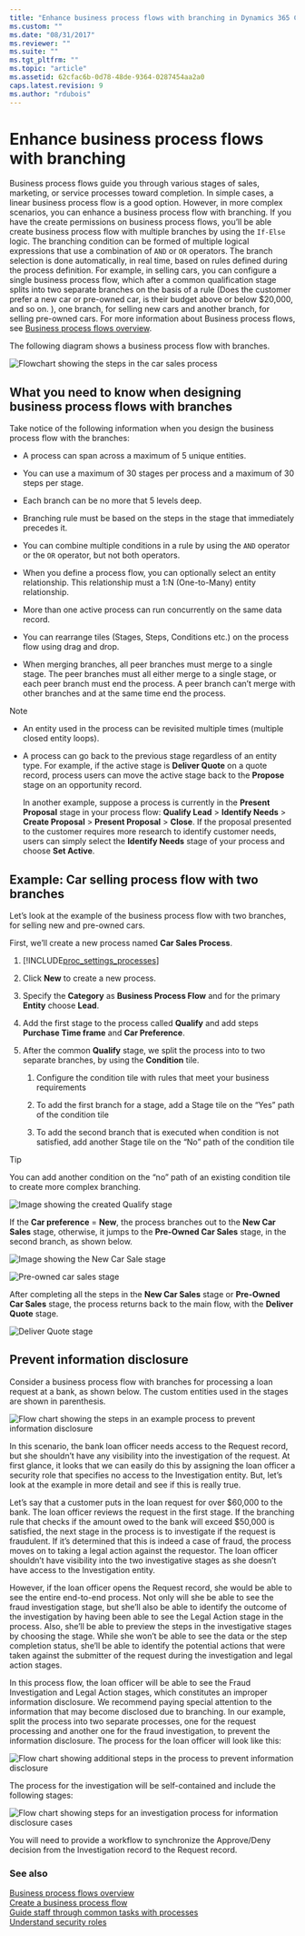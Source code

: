 ```yaml
---
title: "Enhance business process flows with branching in Dynamics 365 Customer Engagement | MicrosoftDocs"
ms.custom: ""
ms.date: "08/31/2017"
ms.reviewer: ""
ms.suite: ""
ms.tgt_pltfrm: ""
ms.topic: "article"
ms.assetid: 62cfac6b-0d78-48de-9364-0287454aa2a0
caps.latest.revision: 9
ms.author: "rdubois"
---
```

# Enhance business process flows with branching
Business process flows guide you through various stages of sales, marketing, or service processes toward completion. In simple cases, a linear business process flow is a good option. However, in more complex scenarios, you can enhance a business process flow with branching. If you have the create permissions on business process flows, you’ll be able create business process flow with multiple branches by using the `If-Else` logic. The branching condition can be formed of multiple logical expressions that use a combination of `AND` or `OR` operators. The branch selection is done automatically, in real time, based on rules defined during the process definition. For example, in selling cars, you can configure a single business process flow, which after a common qualification stage splits into two separate branches on the basis of a rule (Does the customer prefer a new car or pre-owned car, is their budget above or below $20,000, and so on. ), one branch, for selling new cars and another branch, for selling pre-owned cars. For more information about Business process flows, see [Business process flows overview](../customize/business-process-flows-overview.md).  
  
 The following diagram shows a business process flow with branches.  
  
 ![Flowchart showing the steps in the car sales process](../customize/media/example-car-sales-flow-chart.png "Flowchart showing the steps in the car sales process")  
  
<a name="Points"></a>   
## What you need to know when designing business process flows with branches  
 Take notice of the following information when you design the business process flow with the branches:  
  
-   A process can span across a maximum of 5 unique entities.  
  
-   You can use a maximum of 30 stages per process and a maximum of 30 steps per stage.  
  
-   Each branch can be no more that 5 levels deep.  
  
-   Branching rule must be based on the steps in the stage that immediately precedes it.  
  
-   You can combine multiple conditions in a rule by using the `AND` operator or the `OR` operator, but not both operators.  
  
-   When you define a process flow, you can optionally select an entity relationship. This relationship must a 1:N (One-to-Many) entity relationship.  
  
-   More than one active process can run concurrently on the same data record.  
  
-   You can rearrange tiles (Stages, Steps, Conditions etc.) on the process flow  using drag and drop.  
  
-   When merging branches, all peer branches must merge to a single stage. The peer branches must all either merge to a single stage, or each peer branch must end the process. A peer branch can’t merge with other branches and at the same time end the process.  
  
> [!NOTE]
> - An entity used in the process can be revisited multiple times (multiple closed entity loops).  
> - A process can go back to the previous stage regardless of an entity type. For example, if the active stage is **Deliver Quote** on a quote record, process users can move the active stage back to the **Propose** stage on an opportunity record.  
>   
>   In another example, suppose a process is currently in the **Present Proposal** stage in your process flow: **Qualify Lead** > **Identify Needs** > **Create Proposal** > **Present Proposal** > **Close**. If the proposal presented to the customer requires more research to identify customer needs, users can simply select the **Identify Needs** stage of your process and choose **Set Active**.  
  
<a name="CarSelling365"></a>   
## Example: Car selling process flow with two branches 
 Let’s look at the example of the business process flow with two branches, for selling new and pre-owned cars.  
  
 First, we’ll create a new process named **Car Sales Process**.  
  
1. [!INCLUDE[proc_settings_processes](../includes/proc-settings-processes.md)]  
  
2.  Click **New** to create a new process.  
  
3.  Specify the **Category** as **Business Process Flow** and for the primary **Entity** choose **Lead**.  
  
4.  Add the first stage to the process called **Qualify** and add steps **Purchase Time frame** and **Car Preference**.  
  
5.  After the common **Qualify** stage, we split the process into to two separate branches, by using the **Condition** tile.  
  
    1.  Configure the condition tile with rules that meet your business requirements  
  
    2.  To add the first branch for a stage, add a Stage tile on the “Yes” path of the condition tile  
  
    3.  To add the second branch that is executed when condition is not satisfied, add another Stage tile on the “No” path of the condition tile  
  
> [!TIP]
>  You can add another condition on the “no” path of an existing condition tile to create more complex branching.  
  
 ![Image showing the created Qualify stage](../customize/media/example-car-sales-qualify-stage.JPG "Image showing the created Qualify stage")  
  
 If the **Car preference** = **New**, the process branches out to the **New Car Sales** stage, otherwise, it jumps to the **Pre-Owned Car Sales** stage, in the second branch, as shown below.  
  
 ![Image showing the New Car Sale stage](../customize/media/example-car-sales-new-stage-1.JPG "Image showing the New Car Sale stage")  
  
 ![Pre&#45;owned car sales stage](../customize/media/example-car-sales-pre-owned-stage.JPG "Pre-owned car sales stage")  
  
 After completing all the steps in the **New Car Sales** stage or **Pre-Owned Car Sales** stage, the process returns back to the main flow, with the **Deliver Quote** stage.  
  
 ![Deliver Quote stage](../customize/media/example-car-sales-deliver-quote-stage.JPG "Deliver Quote stage")  
  
<a name="PreventInformation"></a>   
## Prevent information disclosure  
 Consider a business process flow with branches for processing a loan request at a bank, as shown below. The custom entities used in the stages are shown in parenthesis.  
  
 ![Flow chart showing the steps in an example process to prevent information disclosure](../customize/media/example-car-sales-flow-chart-process-prevent-information-disclosure.png "Flow chart showing the steps in an example process to prevent information disclosure")  
  
 In this scenario, the bank loan officer needs access to the Request record, but she shouldn’t have any visibility into the investigation of the request. At first glance, it looks that we can easily do this by assigning the loan officer a security role that specifies no access to the Investigation entity. But, let’s look at the example in more detail and see if this is really true.  
  
 Let’s say that a customer puts in the loan request for over $60,000 to the bank. The loan officer reviews the request in the first stage. If the branching rule that checks if the amount owed to the bank will exceed $50,000 is satisfied, the next stage in the process is to investigate if the request is fraudulent. If it’s determined that this is indeed a case of fraud, the process moves on to taking a legal action against the requestor. The loan officer shouldn’t have visibility into the two investigative stages as she doesn’t have access to the Investigation entity.  
  
 However, if the loan officer opens the Request record, she would be able to see the entire end-to-end process. Not only will she be able to see the fraud investigation stage, but she’ll also be able to identify the outcome of the investigation by having been able to see the Legal Action stage in the process. Also, she’ll be able to preview the steps in the investigative stages by choosing the stage. While she won’t be able to see the data or the step completion status, she’ll be able to identify the potential actions that were taken against the submitter of the request during the investigation and legal action stages.  
  
 In this process flow, the loan officer will be able to see the Fraud Investigation and Legal Action stages, which constitutes an improper information disclosure. We recommend paying special attention to the information that may become disclosed due to branching. In our example, split the process into two separate processes, one for the request processing and another one for the fraud investigation, to prevent the information disclosure. The process for the loan officer will look like this:  
  
 ![Flow chart showing additional steps in the process to prevent information disclosure](../customize/media/example-car-sales-flow-chart-additional-steps-prevent-information-disclosure.png "Flow chart showing additional steps in the process to prevent information disclosure")  
  
 The process for the investigation will be self-contained and include the following stages:  
  
 ![Flow chart showing steps for an investigation process for information disclosure cases](../customize/media/example-car-sales-flow-chart-investigation-information-disclosure-case.png "Flow chart showing steps for an investigation process for information disclosure cases")  
  
 You will need to provide a workflow to synchronize the Approve/Deny decision from the Investigation record to the Request record.  
  
### See also  
 [Business process flows overview](../customize/business-process-flows-overview.md)   
 [Create a business process flow](../customize/create-business-process-flow.md)   
 [Guide staff through common tasks with processes](../customize/guide-staff-through-common-tasks-processes.md)   
 [Understand security roles](../gamification/understand-security-roles.md)
